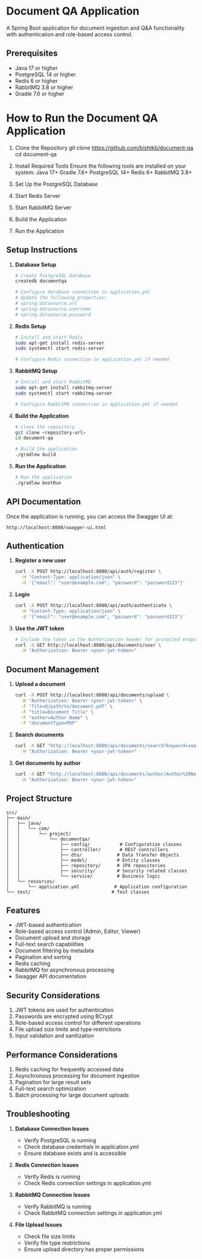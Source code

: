 # Document QA Application

A Spring Boot application for document ingestion and Q&A functionality with authentication and role-based access control.

## Prerequisites

- Java 17 or higher
- PostgreSQL 14 or higher
- Redis 6 or higher
- RabbitMQ 3.8 or higher
- Gradle 7.6 or higher

# How to Run the Document QA Application

1. Clone the Repository
   git clone https://github.com/bishtkb/document-qa
   cd document-qa

2. Install Required Tools
   Ensure the following tools are installed on your system:
     Java 17+
     Gradle 7.6+
     PostgreSQL 14+
     Redis 6+
     RabbitMQ 3.8+

3. Set Up the PostgreSQL Database
  
4. Start Redis Server
   
5. Start RabbitMQ Server

6. Build the Application

7. Run the Application


## Setup Instructions

1. **Database Setup**
   ```bash
   # Create PostgreSQL database
   createdb documentqa
   
   # Configure database connection in application.yml
   # Update the following properties:
   # spring.datasource.url
   # spring.datasource.username
   # spring.datasource.password
   ```

2. **Redis Setup**
   ```bash
   # Install and start Redis
   sudo apt-get install redis-server
   sudo systemctl start redis-server
   
   # Configure Redis connection in application.yml if needed
   ```

3. **RabbitMQ Setup**
   ```bash
   # Install and start RabbitMQ
   sudo apt-get install rabbitmq-server
   sudo systemctl start rabbitmq-server
   
   # Configure RabbitMQ connection in application.yml if needed
   ```

4. **Build the Application**
   ```bash
   # Clone the repository
   git clone <repository-url>
   cd document-qa
   
   # Build the application
   ./gradlew build
   ```

5. **Run the Application**
   ```bash
   # Run the application
   ./gradlew bootRun
   ```

## API Documentation

Once the application is running, you can access the Swagger UI at:
```
http://localhost:8080/swagger-ui.html
```

## Authentication

1. **Register a new user**
   ```bash
   curl -X POST http://localhost:8080/api/auth/register \
     -H "Content-Type: application/json" \
     -d '{"email": "user@example.com", "password": "password123"}'
   ```

2. **Login**
   ```bash
   curl -X POST http://localhost:8080/api/auth/authenticate \
     -H "Content-Type: application/json" \
     -d '{"email": "user@example.com", "password": "password123"}'
   ```

3. **Use the JWT token**
   ```bash
   # Include the token in the Authorization header for protected endpoints
   curl -X GET http://localhost:8080/api/documents/user \
     -H "Authorization: Bearer <your-jwt-token>"
   ```

## Document Management

1. **Upload a document**
   ```bash
   curl -X POST http://localhost:8080/api/documents/upload \
     -H "Authorization: Bearer <your-jwt-token>" \
     -F "file=@/path/to/document.pdf" \
     -F "title=Document Title" \
     -F "author=Author Name" \
     -F "documentType=PDF"
   ```

2. **Search documents**
   ```bash
   curl -X GET "http://localhost:8080/api/documents/search?keyword=searchterm&page=0&size=10" \
     -H "Authorization: Bearer <your-jwt-token>"
   ```

3. **Get documents by author**
   ```bash
   curl -X GET "http://localhost:8080/api/documents/author/Author%20Name?page=0&size=10" \
     -H "Authorization: Bearer <your-jwt-token>"
   ```

## Project Structure

```
src/
├── main/
│   ├── java/
│   │   └── com/
│   │       └── project/
│   │           └── documentqa/
│   │               ├── config/           # Configuration classes
│   │               ├── controller/       # REST controllers
│   │               ├── dto/             # Data Transfer Objects
│   │               ├── model/           # Entity classes
│   │               ├── repository/      # JPA repositories
│   │               ├── security/        # Security related classes
│   │               └── service/         # Business logic
│   └── resources/
│       └── application.yml             # Application configuration
└── test/                              # Test classes
```

## Features

- JWT-based authentication
- Role-based access control (Admin, Editor, Viewer)
- Document upload and storage
- Full-text search capabilities
- Document filtering by metadata
- Pagination and sorting
- Redis caching
- RabbitMQ for asynchronous processing
- Swagger API documentation

## Security Considerations

1. JWT tokens are used for authentication
2. Passwords are encrypted using BCrypt
3. Role-based access control for different operations
4. File upload size limits and type restrictions
5. Input validation and sanitization

## Performance Considerations

1. Redis caching for frequently accessed data
2. Asynchronous processing for document ingestion
3. Pagination for large result sets
4. Full-text search optimization
5. Batch processing for large document uploads

## Troubleshooting

1. **Database Connection Issues**
   - Verify PostgreSQL is running
   - Check database credentials in application.yml
   - Ensure database exists and is accessible

2. **Redis Connection Issues**
   - Verify Redis is running
   - Check Redis connection settings in application.yml

3. **RabbitMQ Connection Issues**
   - Verify RabbitMQ is running
   - Check RabbitMQ connection settings in application.yml

4. **File Upload Issues**
   - Check file size limits
   - Verify file type restrictions
   - Ensure upload directory has proper permissions
